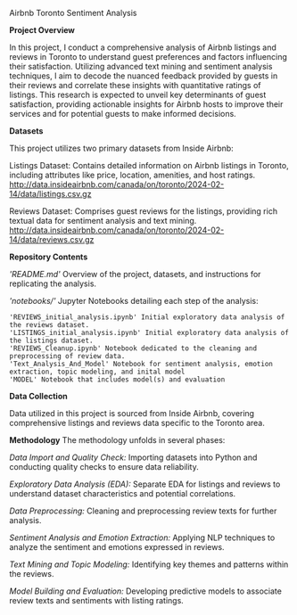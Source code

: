 Airbnb Toronto Sentiment Analysis

**Project Overview**

In this project, I conduct a comprehensive analysis of Airbnb listings and reviews in Toronto to understand guest preferences and factors influencing their satisfaction. 
Utilizing advanced text mining and sentiment analysis techniques, I aim to decode the nuanced feedback provided by guests in their reviews and correlate these insights with quantitative ratings of listings.
This research is expected to unveil key determinants of guest satisfaction, providing actionable insights for Airbnb hosts to improve their services and for potential guests to make informed decisions.

**Datasets**

This project utilizes two primary datasets from Inside Airbnb:

Listings Dataset: Contains detailed information on Airbnb listings in Toronto, including attributes like price, location, amenities, and host ratings. http://data.insideairbnb.com/canada/on/toronto/2024-02-14/data/listings.csv.gz

Reviews Dataset: Comprises guest reviews for the listings, providing rich textual data for sentiment analysis and text mining.
http://data.insideairbnb.com/canada/on/toronto/2024-02-14/data/reviews.csv.gz

**Repository Contents**

_'README.md'_ Overview of the project, datasets, and instructions for replicating the analysis.

_'notebooks/'_ Jupyter Notebooks detailing each step of the analysis:

    'REVIEWS_initial_analysis.ipynb' Initial exploratory data analysis of the reviews dataset.
    'LISTINGS_initial_analysis.ipynb' Initial exploratory data analysis of the listings dataset.
    'REVIEWS_Cleanup.ipynb' Notebook dedicated to the cleaning and preprocessing of review data.
    'Text_Analysis_And_Model' Notebook for sentiment analysis, emotion extraction, topic modeling, and inital model
    'MODEL' Notebook that includes model(s) and evaluation
    
**Data Collection**

Data utilized in this project is sourced from Inside Airbnb, covering comprehensive listings and reviews data specific to the Toronto area. 

**Methodology**
The methodology unfolds in several phases:

_Data Import and Quality Check:_ Importing datasets into Python and conducting quality checks to ensure data reliability.

_Exploratory Data Analysis (EDA):_ Separate EDA for listings and reviews to understand dataset characteristics and potential correlations.

_Data Preprocessing:_ Cleaning and preprocessing review texts for further analysis.

_Sentiment Analysis and Emotion Extraction:_ Applying NLP techniques to analyze the sentiment and emotions expressed in reviews.

_Text Mining and Topic Modeling:_ Identifying key themes and patterns within the reviews.

_Model Building and Evaluation:_ Developing predictive models to associate review texts and sentiments with listing ratings.



